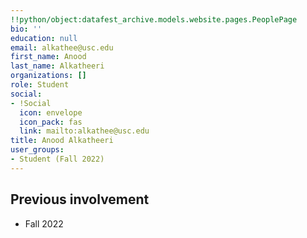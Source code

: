 ```yaml
---
!!python/object:datafest_archive.models.website.pages.PeoplePage
bio: ''
education: null
email: alkathee@usc.edu
first_name: Anood
last_name: Alkatheeri
organizations: []
role: Student
social:
- !Social
  icon: envelope
  icon_pack: fas
  link: mailto:alkathee@usc.edu
title: Anood Alkatheeri
user_groups:
- Student (Fall 2022)
---
```



## Previous involvement

* Fall 2022

